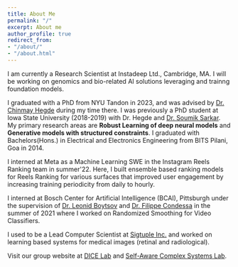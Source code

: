 ```yaml
---
title: About Me
permalink: "/"
excerpt: About me
author_profile: true
redirect_from:
- "/about/"
- "/about.html"
---
```


I am currently a Research Scientist at Instadeep Ltd., Cambridge, MA. I will be working on genomics and bio-related AI solutions leveraging and trainng foundation models.

I graduated with a PhD from NYU Tandon in 2023, and was advised by [Dr. Chinmay Hegde](https://chinmayhegde.github.io/) during my time there. I was previously a PhD student at Iowa State University (2018-2019) with Dr. Hegde and [Dr. Soumik Sarkar](http://web.me.iastate.edu/soumiks////principal-investigator.html). My primary research areas are **Robust Learning of deep neural models** and **Generative models with structured constraints**. I graduated with Bachelors(Hons.) in Electrical and Electronics Engineering from BITS Pilani, Goa in 2014.

I interned at Meta as a Machine Learning SWE in the Instagram Reels Ranking team in summer'22. Here, I built ensemble based ranking models for Reels Ranking for various surfaces that improved user engagement by increasing training periodicity from daily to hourly.

I interned at Bosch Center for Artificial Intelligence (BCAI), Pittsburgh under the supervision of [Dr. Leonid Boytsov](http://searchivarius.org/about) and [Dr. Filippe Condessa](https://www.linkedin.com/in/filipe-condessa-86a41730/) in the summer of 2021 where I worked on Randomized Smoothing for Video Classifiers. 


I used to be a Lead Computer Scientist at [Sigtuple Inc.](www.sigtuple.com) and worked on learning based systems for medical images (retinal and radiological).

Visit our group website at [DICE Lab](https://chinmayhegde.github.io/) and [Self-Aware Complex Systems Lab](http://web.me.iastate.edu/soumiks////index.html).
